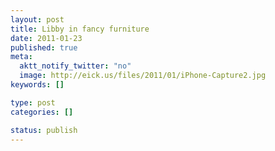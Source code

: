 ```yaml
--- 
layout: post
title: Libby in fancy furniture
date: 2011-01-23
published: true
meta: 
  aktt_notify_twitter: "no"
  image: http://eick.us/files/2011/01/iPhone-Capture2.jpg
keywords: []

type: post
categories: []

status: publish
---
```


